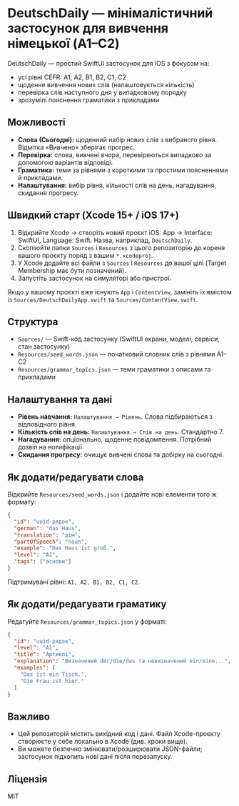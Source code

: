 # DeutschDaily — мінімалістичний застосунок для вивчення німецької (A1–C2)

DeutschDaily — простий SwiftUI застосунок для iOS з фокусом на:
- усі рівні CEFR: A1, A2, B1, B2, C1, C2
- щоденне вивчення нових слів (налаштовується кількість)
- перевірка слів наступного дня у випадковому порядку
- зрозумілі пояснення граматики з прикладами

## Можливості
- **Слова (Сьогодні):** щоденний набір нових слів з вибраного рівня. Відмітка «Вивчено» зберігає прогрес.
- **Перевірка:** слова, вивчені вчора, перевіряються випадково за допомогою варіантів відповіді.
- **Граматика:** теми за рівнями з короткими та простими поясненнями й прикладами.
- **Налаштування:** вибір рівня, кількості слів на день, нагадування, скидання прогресу.

## Швидкий старт (Xcode 15+ / iOS 17+)
1. Відкрийте Xcode → створіть новий проєкт iOS: App → Interface: SwiftUI, Language: Swift. Назва, наприклад, `DeutschDaily`.
2. Скопіюйте папки `Sources` і `Resources` з цього репозиторію до кореня вашого проєкту поряд з вашим `*.xcodeproj`.
3. У Xcode додайте всі файли з `Sources` і `Resources` до вашої цілі (Target Membership має бути позначений).
4. Запустіть застосунок на симуляторі або пристрої.

Якщо у вашому проєкті вже існують `App` і `ContentView`, замініть їх вмістом із `Sources/DeutschDailyApp.swift` та `Sources/ContentView.swift`.

## Структура
- `Sources/` — Swift-код застосунку (SwiftUI екрани, моделі, сервіси, стан застосунку)
- `Resources/seed_words.json` — початковий словник слів з рівнями A1–C2
- `Resources/grammar_topics.json` — теми граматики з описами та прикладами

## Налаштування та дані
- **Рівень навчання:** `Налаштування → Рівень`. Слова підбираються з відповідного рівня.
- **Кількість слів на день:** `Налаштування → Слів на день`. Стандартно 7.
- **Нагадування:** опціонально, щоденне повідомлення. Потрібний дозвіл на нотифікації.
- **Скидання прогресу:** очищує вивчені слова та добірку на сьогодні.

## Як додати/редагувати слова
Відкрийте `Resources/seed_words.json` і додайте нові елементи того ж формату:
```json
{
  "id": "uuid-рядок",
  "german": "das Haus",
  "translation": "дім",
  "partOfSpeech": "noun",
  "example": "Das Haus ist groß.",
  "level": "A1",
  "tags": ["основи"]
}
```
Підтримувані рівні: `A1, A2, B1, B2, C1, C2`.

## Як додати/редагувати граматику
Редагуйте `Resources/grammar_topics.json` у форматі:
```json
{
  "id": "uuid-рядок",
  "level": "A1",
  "title": "Артиклі",
  "explanation": "Визначений der/die/das та невизначений ein/eine...",
  "examples": [
    "Das ist ein Tisch.",
    "Die Frau ist hier."
  ]
}
```

## Важливо
- Цей репозиторій містить вихідний код і дані. Файл Xcode-проєкту створюєте у себе локально в Xcode (див. кроки вище).
- Ви можете безпечно змінювати/розширювати JSON-файли; застосунок підхопить нові дані після перезапуску.

## Ліцензія
MIT